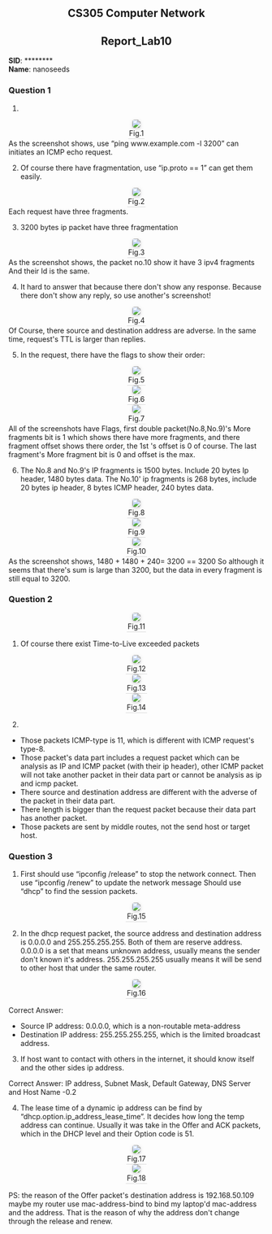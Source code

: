 <!--
 * @Github: https://github.com/Certseeds/CS305_2019F_Remake
 * @Organization: SUSTech
 * @Author: nanoseeds
 * @Date: 2020-08-01 15:53:50
 * @LastEditors: nanoseeds
 * @LastEditTime: 2020-08-08 23:02:53
 * @License: CC-BY-NC-SA_V4_0 or any later version 
 -->

## <div>CS305 Computer Network</div>
## <div>Report_Lab10</div>
**SID**:  \*\*\*\*\*\*\*\*   
**Name**:  nanoseeds  


### Question 1
1. 
<div>
  <img src="./pca_pngs/lab10_01_01_01.png"><br />
  <div>Fig.1</div>
</div>
As the screenshot shows,
use “ping www.example.com -l 3200” can initiates an ICMP echo request.

2. Of course there have fragmentation, use “ip.proto == 1” can get them easily.
<div>
  <img src="./pca_pngs/lab10_01_02_01.png"><br />
  <div>Fig.2</div>
</div>
Each request have three fragments.

3. 3200 bytes ip packet have three fragmentation
<div>
  <img src="./pca_pngs/lab10_01_03_01.png"><br />
  <div>Fig.3</div>
</div>
As the screenshot shows, the packet no.10 show it have 3 ipv4 fragments And their Id is the same.

4. It hard to answer that because there don't show any response. Because there don't show any reply, so use another's screenshot!
<div>
  <img src="./pca_pngs/lab10_01_04_01.png"><br />
  <div>Fig.4</div>
</div>
Of Course, there source and destination address are adverse.
In the same time, request's TTL is larger than replies.

5. In the request, there have the flags to show their order:
<div>
  <img src="./pca_pngs/lab10_01_05_01.png"><br />
  <div>Fig.5</div>
</div>
<div>
  <img src="./pca_pngs/lab10_01_05_02.png"><br />
  <div>Fig.6</div>
</div>
<div>
  <img src="./pca_pngs/lab10_01_05_03.png"><br />
  <div>Fig.7</div>
</div>
All of the screenshots have Flags, first double packet(No.8,No.9)'s More fragments bit is 1 which shows there have more fragments, and there fragment offset shows there order, the 1st 's offset is 0 of course. The last fragment's More fragment bit is 0 and offset is the max.

6. The No.8 and No.9's IP fragments is 1500 bytes. Include 20 bytes Ip header, 1480 bytes data. The No.10' ip fragments is 268 bytes, include 20 bytes ip header, 8 bytes ICMP header, 240 bytes data.
<div>
  <img src="./pca_pngs/lab10_01_06_01.png"><br />
  <div>Fig.8</div>
</div>
<div>
  <img src="./pca_pngs/lab10_01_06_02.png"><br />
  <div>Fig.9</div>
</div>
<div>
  <img src="./pca_pngs/lab10_01_06_03.png"><br />
  <div>Fig.10</div>
</div>
As the screenshot shows, 1480 + 1480 + 240= 3200 == 3200
So although it seems that there's sum is large than 3200, but the data in every fragment is still equal to 3200.


### Question 2
<div>
  <img src="./pca_pngs/lab10_02_00_01.png"><br />
  <div>Fig.11</div>
</div>

1. Of course there exist Time-to-Live exceeded packets
<div>
  <img src="./pca_pngs/lab10_02_01_01.png"><br />
  <div>Fig.12</div>
</div>
<div>
  <img src="./pca_pngs/lab10_02_01_02.png"><br />
  <div>Fig.13</div>
</div>
<div>
  <img src="./pca_pngs/lab10_02_01_03.png"><br />
  <div>Fig.14</div>
</div>

2. 
+ Those packets ICMP-type is 11, which is different with ICMP request's type-8.
+ Those packet's data part includes a request packet which can be analysis as IP and ICMP packet (with their ip header), other ICMP packet will not take another packet in their data part or cannot be analysis as ip and icmp packet.
+ There source and destination address are different with the adverse of the packet in their data part.
+ There length is bigger than the request packet because their data part has another packet.
+ Those packets are sent by middle routes, not the send host or target host.

### Question 3
1. First should use “ipconfig /release” to stop the network connect.
Then use “ipconfig /renew” to update the network message
Should use “dhcp” to find the session packets.
<div>
  <img src="./pca_pngs/lab10_03_01_01.png"><br />
  <div>Fig.15</div>
</div>

2. In the dhcp request packet, the source address and destination address is 0.0.0.0 and 255.255.255.255. Both of them are reserve address.
0.0.0.0 is a set that means unknown address, usually means the sender don't known it's address.
255.255.255.255 usually means it will be send to other host that under the same router.
<div>
  <img src="./pca_pngs/lab10_03_02_01.png"><br />
  <div>Fig.16</div>
</div>

Correct Answer: 
  + Source IP address: 0.0.0.0, which is a non-routable meta-address
  + Destination IP address: 255.255.255.255, which is the limited broadcast address.

3. If host want to contact with others in the internet, it should know itself and the other sides ip address.

Correct Answer: IP address, Subnet Mask, Default Gateway, DNS Server and Host Name -0.2

4. The lease time of a dynamic ip address can be find by “dhcp.option.ip_address_lease_time”. It decides how long the temp address can continue. Usually it was take in the Offer and ACK packets, which in the DHCP level and their Option code is 51.
<div>
  <img src="./pca_pngs/lab10_03_04_01.png"><br />
  <div>Fig.17</div>
</div>
<div>
  <img src="./pca_pngs/lab10_03_04_02.png"><br />
  <div>Fig.18</div>
</div>

PS: the reason of the Offer packet's destination address is 192.168.50.109 maybe my router use mac-address-bind to bind my laptop'd mac-address and the address. That is the reason of why the address don't change through the release and renew. 

<style type="text/css">
div{
  text-align: center;
}
div>div {
  text-align: center;
  border-bottom: 1px solid #d9d9d9;
  display: inline-block;
  padding: 2px;
}
div>img{
  border-radius: 0.3125em;
  box-shadow: 0 2px 4px 0 rgba(34,36,38,.12),0 2px 10px 0 rgba(34,36,38,.08);
}
</style>